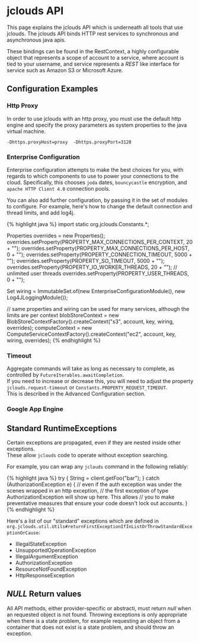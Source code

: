 # jclouds API
 
This page explains the jclouds API which is underneath all tools that use jclouds. 
The jclouds API binds HTTP rest services to synchronous and asynchronous java apis. 

These bindings can be found in the RestContext, a highly configurable object that represents a scope of account to a service, 
where account is tied to your username, and service represents a _REST_ like interface for service such as Amazon S3 or Microsoft Azure. 


## Configuration Examples
### Http Proxy

In order to use jclouds with an http proxy, you must use the default http engine and
specify the proxy parameters as system properties to the java virtual machine.

```
-Dhttps.proxyHost=proxy  -Dhttps.proxyPort=3128
```

### Enterprise Configuration
Enterprise configuration attempts to make the best choices for you, with regards to which components to use to power your connections to the cloud. 
Specifically, this chooses `joda` dates, `bouncycastle` encryption, and `apache HTTP Client 4.0` connection pools.

You can also add further configuration, by passing it in the set of modules to configure.  For example, here's how to change the default connection and thread limits, and add log4j.

{% highlight java %}
import static org.jclouds.Constants.*;


  Properties overrides = new Properties();
  overrides.setProperty(PROPERTY_MAX_CONNECTIONS_PER_CONTEXT, 20 + "");
  overrides.setProperty(PROPERTY_MAX_CONNECTIONS_PER_HOST, 0 + "");
  overrides.setProperty(PROPERTY_CONNECTION_TIMEOUT, 5000 + "");
  overrides.setProperty(PROPERTY_SO_TIMEOUT, 5000 + "");
  overrides.setProperty(PROPERTY_IO_WORKER_THREADS, 20 + "");
  // unlimited user threads
  overrides.setProperty(PROPERTY_USER_THREADS, 0 + "");
 
 
  Set<Module> wiring =  ImmutableSet.of(new EnterpriseConfigurationModule(), new Log4JLoggingModule());

  // same properties and wiring can be used for many services, although the limits are per context
  blobStoreContext = new BlobStoreContextFactory().createContext("s3", account, key, wiring, overrides);
  computeContext = new ComputeServiceContextFactory().createContext("ec2", account, key, wiring, overrides);
{% endhighlight %}

### Timeout

Aggregate commands will take as long as necessary to complete, as controlled by `FutureIterables.awaitCompletion`.  
If you need to increase or decrease this, you will need to adjust the property `jclouds.request-timeout` or `Constants.PROPERTY_REQUEST_TIMEOUT`.  
This is described in the Advanced Configuration section.

### Google App Engine

## Standard RuntimeExceptions

Certain exceptions are propagated, even if they are nested inside other exceptions.  
These allow `jclouds` code to operate without exception searching.  

For example, you can wrap any `jclouds` command in the following reliably:

{% highlight java %}
  try {
      String = client.getFoo("bar");
  } catch (AuthorizationException e) {
      // even if the auth exception was under the scenes wrapped in an http exception, 
      // the first exception of type AuthorizationException will show up here.  This allows
      // you to make preventative measures that ensure your code doesn't lock out accounts.
  }
{% endhighlight %}

Here's a list of our "standard" exceptions which are defined in `org.jclouds.util.Utils#returnFirstExceptionIfInListOrThrowStandardExceptionOrCause`:

  * IllegalStateException
  * UnsupportedOperationException
  * IllegalArgumentException
  * AuthorizationException
  * ResourceNotFoundException
  * HttpResponseException

## *NULL* Return values

All API methods, either provider-specific or abstracti, must return _null_ when an requested object is not found.
Throwing exceptions is only appropriate when there is a state problem, for example requesting an object from a container that does not 
exist is a state problem, and should throw an exception.

